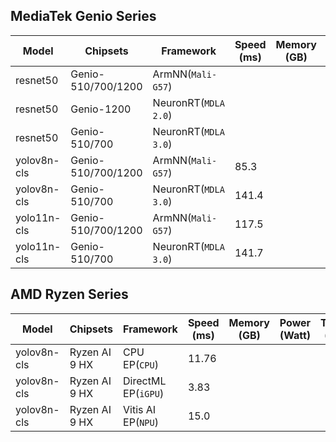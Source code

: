 ## MediaTek Genio Series

  | Model   |     Chipsets          |    Framework                |    Speed (ms) |   Memory (GB) |  Power (Watt) |     Temp (°C)    |
  |---------|-----------------------|-----------------------------|---------------|---------------|---------------|------------------|
  | resnet50  |  Genio-510/700/1200         | ArmNN(`Mali-G57`)       |         |           |               |                  |
  | resnet50  |  Genio-1200                 | NeuronRT(`MDLA 2.0`)        |         |           |               |                  |
  | resnet50  |  Genio-510/700              | NeuronRT(`MDLA 3.0`)        |         |           |               |                  |
  | yolov8n-cls  |  Genio-510/700/1200      | ArmNN(`Mali-G57`)       | 85.3    |           |               |                  |
  | yolov8n-cls  |  Genio-510/700           | NeuronRT(`MDLA 3.0`)        | 141.4   |           |               |                  |
  | yolo11n-cls  |  Genio-510/700/1200      | ArmNN(`Mali-G57`)       | 117.5   |           |               |                  |
  | yolo11n-cls  |  Genio-510/700           | NeuronRT(`MDLA 3.0`)        | 141.7   |           |               |                  |

  ## AMD Ryzen Series

  | Model   |     Chipsets      |    Framework         |    Speed (ms) |   Memory (GB) |  Power (Watt) |     Temp (°C)    |
  |---------|-------------------|----------------------|---------------|---------------|---------------|------------------|
  | yolov8n-cls  |  Ryzen AI 9 HX   | CPU EP(`CPU`)             |  11.76        |               |               |                  |
  | yolov8n-cls  |  Ryzen AI 9 HX   | DirectML EP(`iGPU`)       |  3.83         |               |               |                  |
  | yolov8n-cls  |  Ryzen AI 9 HX   | Vitis AI EP(`NPU`)        |  15.0         |               |               |                  |
